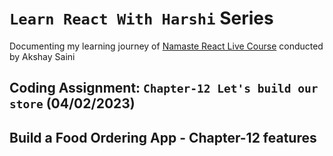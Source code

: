 # `Learn React With Harshi` Series 
   Documenting my learning journey of [Namaste React Live Course](https://learn.namastedev.com/) conducted by Akshay Saini

## Coding Assignment: `Chapter-12 Let's build our store` (04/02/2023)

## Build a Food Ordering App - Chapter-12 features


